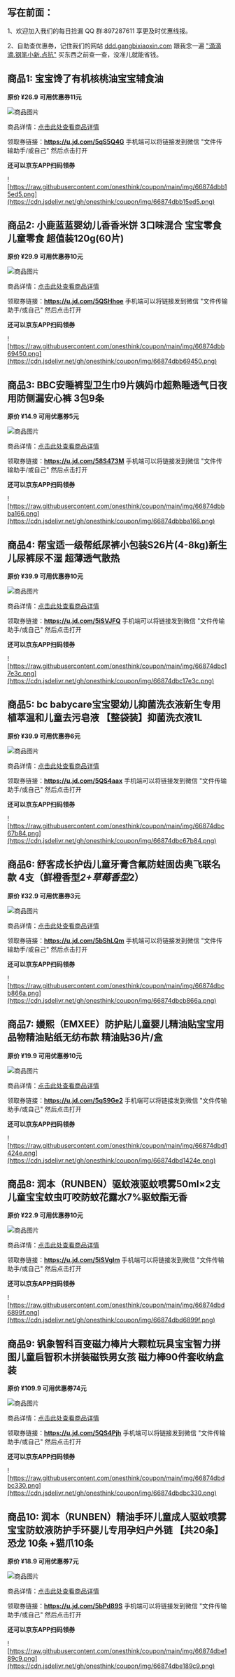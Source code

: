 ## 写在前面：

1、欢迎加入我们的每日捡漏 QQ 群:897287611 享更及时优惠线报。

2、自助查优惠券，记住我们的网站 [ddd.gangbixiaoxin.com](https://ddd.gangbixiaoxin.com) 跟我念一遍 ["滴滴滴.钢笔小新.点抗"](https://ddd.gangbixiaoxin.com) 买东西之前查一查，没准儿就能省钱。

## 商品1: 宝宝馋了有机核桃油宝宝辅食油

**原价 ¥26.9 可用优惠券11元**

![商品图片](http://img14.360buyimg.com/n1/jfs/t1/149474/11/32078/142020/64562cfcF3e589555/f778cd7beec85a5d.jpg)

商品详情：[点击此处查看商品详情](https://union-click.jd.com/jdc?e=1003156031&amp;p=JF8BAasJK1olXgEEVFpZD0sTBF8IGloUWQ4DXVxeCkknRzBQRQQlBENHFRxWFlVMWzBeTA9KQl1XSwwDVFVPRjtUBAJQAVsMFgQZBCIQZGwKTRAXXnxxFS4FcS1XUAZ2exNhFWgALSUfD051ShhKRgxjBA4LVyRKSEdjeh9tbChmAnJrAj4qUSBSexpsSDlMOQRhNlYvahJRRw9TYzt3FH5JIBZUbS9kZ21oQ1J8P1x1CikkUiJsYAxLbARDOX9hMxoqfDxKVhZJWDh8Im1iVD5dcDJjZhtraBpiNHphIxc6X3t3QHVOZyVUBmYGUzUHUghjV25_eS5TUQoyVW5eCUsQCmkPHVIQbTYCVG4fZp-Ir7uXt4OC59OJ4wUIOEonA2kLGlsQXwUEVVtbDHsXC2g4zPatiIyzgdbk3NWf1NavztKpiZiKZG5tC3sXAm4KG18SXAQCZG5dC3sUMzFmGggTXgYGXQwzVQMeAikLGgZ7XQ8LXVddAE8nAW4JGVklbTZrUzleCh1cAWxyaBplBX9kFA00ditfdydmGSJuHwEHNhcqShZAdTYAElhvbQYy)

领取券链接：**https://u.jd.com/5qS5Q4G** 手机端可以将链接发到微信 "文件传输助手/或自己" 然后点击打开

**还可以京东APP扫码领券**

![https://raw.githubusercontent.com/onesthink/coupon/main/img/66874dbb15ed5.png](https://cdn.jsdelivr.net/gh/onesthink/coupon/img/66874dbb15ed5.png)

## 商品2: 小鹿蓝蓝婴幼儿香香米饼 3口味混合 宝宝零食儿童零食 超值装120g(60片)

**原价 ¥29.9 可用优惠券10元**

![商品图片](http://img14.360buyimg.com/n1/jfs/t1/245222/36/11422/154938/6671882dF464ec3de/220d50d52a1b13da.jpg)

商品详情：[点击此处查看商品详情](https://union-click.jd.com/jdc?e=1003156031&amp;p=JF8BAbQJK1olXwMKU1ZZDUoeB18IGloUWgICU1paC0snRzBQRQQlBENHFRxWFlVMWzBeTA9KQl1XSwwDVFVPRjtUBAJQAVsMFgQZBBcUQhlfGhxiCnpgPFoUWDlrQDNoWgdSAmgACRUvCz9rAxlRYi9xVVVKEwJKSEdjeh9tbChqHnJ7PDgpUR5QexpsfjlMDwR2Nlc5ahJzRxhDYCt3FEBJNxZUbS9jd21-eVJzP1xyUiovYCJsYAxLbFlxPnJhJwEqbDxKVhZJWDtnVXpmM1cWcDJjYRt7aARjJGJlIBcmX3twdAlYHSl8VWNjJjc4SwlgdCkSXD91UQoyVW5eCUsQCmkPHVIQbTYCVG4fZh5DVyxbRh9BhLCZjf_J3-2x2taJz9CzbQcyVFheCUsSAWwOHlwVXDYCXFlt3-av1uW5ztOsiZiKg-f63cKr1_GAK2slXjYCVV9fCE8QAm0IK2sVXjYBZAAzCRgQBmYIG1l7AE4LVRhZDhx5A2YBE1wUVQMyVl9cCkknM19UGBpjCgdFIwkhaiMTSj96ZxhJPUdeEwEzChZccWx8Z1tjBH92MFYOQAxLM284)

领取券链接：**https://u.jd.com/5QSHhoe** 手机端可以将链接发到微信 "文件传输助手/或自己" 然后点击打开

**还可以京东APP扫码领券**

![https://raw.githubusercontent.com/onesthink/coupon/main/img/66874dbb69450.png](https://cdn.jsdelivr.net/gh/onesthink/coupon/img/66874dbb69450.png)

## 商品3: BBC安睡裤型卫生巾9片姨妈巾超熟睡透气日夜用防侧漏安心裤 3包9条

**原价 ¥14.9 可用优惠券5元**

![商品图片](http://img14.360buyimg.com/n1/jfs/t1/196353/16/43673/189009/662b5084F39d7ae94/39d60428372285ef.jpg)

商品详情：[点击此处查看商品详情](https://union-click.jd.com/jdc?e=1003156031&amp;p=JF8BAdsJK1olXwMKXFdeAUwWBl8IGlsUWgcFVV1aAUIQC19MRANLAjZbERscSkAJHTRQRA1CCVkdDwtCWhVLHTdNTwcKBENeCVAfUg8bBDJvfVtRVVxBAxweXBlcdglJHD1KXW5COhwbXD9KVi5oHyVeDllbECwdfVxXDxtxazliLnlGI1wtaz9OAzN_GQFNOWJiEj4VUix1ShtOeBBlOmFbEhcpektuYSZaWyxdAHBgVSobazlzUxhrTgxhJGJRIy0iTD1-cwhzfCcTOE5hIjkCViNFZRNqYjgVGHJ7NDwpezxTYBZ4ci9xIQBiHCUrfwJjBBtQbCt2OXoFNFwEez91YCh8cj9yKWV5ECoCWiJsY3sKbk8XKDYCAgIcQy4VQwxpXy9zHVRpCCMfAElnD2M4GmsWXAYFXVhaDkISM18IG2tUMwYAVlZfCUgTM244G10WXAYHVl1bD0wVAF8IE1wliqu6gdTs3cOu1_GAzOKyiI--gMDVOHsnAF8IGloXXQIFVVxdOHsXAF8LKwV7XFUFUVddC095XicBGh0SHl5sVFdUDkgTA2c4GVoUXwQyZG5aVSxxAysAQRhCH0VWBhUobgoQZTAIcxt7H0BWIAMISSsTfSRbRAJRL0Z3ZF5t)

领取券链接：**https://u.jd.com/58S473M** 手机端可以将链接发到微信 "文件传输助手/或自己" 然后点击打开

**还可以京东APP扫码领券**

![https://raw.githubusercontent.com/onesthink/coupon/main/img/66874dbbba166.png](https://cdn.jsdelivr.net/gh/onesthink/coupon/img/66874dbbba166.png)

## 商品4: 帮宝适一级帮纸尿裤小包装S26片(4-8kg)新生儿尿裤尿不湿 超薄透气散热

**原价 ¥39.9 可用优惠券10元**

![商品图片](http://img14.360buyimg.com/n1/jfs/t1/202799/27/44417/179687/668517edF52ead5a5/45a48e9dfaf7412e.jpg)

商品详情：[点击此处查看商品详情](https://union-click.jd.com/jdc?e=1003156031&amp;p=JF8BAa4JK1olXwMKUlZfCUMVAl8IGloUWg8GUlhbCkgnRzBQRQQlBENHFRxWFlVMWzBeTA9KQl1XSwwDVFVPRjtUBAJQAVsMFgQZBB9-ZT9VaFtNKFxZAjxcQwBTfDttWlh-KWgAFQ41YQ1KdidIflpNWHtYED1KSEdjeh9tbChqAXF7BjopQSBVexpsfTlMXAR1Jlc6ahJ3RwxDYCx3FAdJIzxVei9ja218aVJ3P19mUSkVfztsYAxLbFl9OXJxAQEqUjxKVhZJRT9dKVVrDgcfcDJjYRt7Gx9hJFxrIAcUX3tcVGwLbBNmBmVnUzYLcSJqADAAbQNTUQoyVW5eCUsQCmkPHVIQbTYCVG4OZgpHXy5cWBkJiI2fg-P93NSEM244G10WXAYHVl1bAE8eCl8IE1wliqu6gdTs3cOu1_GAzOKyiI--gMDVOHsnAF8IGloXXQIFVVxdOHsXAF8LKwV7XFULUgkNWBx5XicBGh0dXVtsVFdbAEwXBmY4GVoUXwQyZG4JYS1HXhwIQy5PBlBgVRUWTDRDZi4LcC97X0dSPDcbVT5fQwoJQ15oB0JhZF5t)

领取券链接：**https://u.jd.com/5iSVJFQ** 手机端可以将链接发到微信 "文件传输助手/或自己" 然后点击打开

**还可以京东APP扫码领券**

![https://raw.githubusercontent.com/onesthink/coupon/main/img/66874dbc17e3c.png](https://cdn.jsdelivr.net/gh/onesthink/coupon/img/66874dbc17e3c.png)

## 商品5: bc babycare宝宝婴幼儿抑菌洗衣液新生专用植萃温和儿童去污皂液 【整袋装】抑菌洗衣液1L

**原价 ¥39.9 可用优惠券6元**

![商品图片](http://img14.360buyimg.com/n1/jfs/t1/231697/24/22320/49088/667d1460F1cd67504/dbde7cd316b32a5c.jpg)

商品详情：[点击此处查看商品详情](https://union-click.jd.com/jdc?e=1003156031&amp;p=JF8BAdEJK1olXwMKU1pbD00SBF8IGlodXwcBU1ZfDUkSBV9MRANLAjZbERscSkAJHTRQRA1CCVkdDwtCWhVLHTdNTwcKBENeCVAfUg8bAxVVRVJpP09mUwwrCjFVCj16GwJpXE5HOlw4YAhtAjVsSxBJPkRGE1kPd1xXDxtxaz5sPm1GIFw1WDxedCp_cglNOWVmEj0_UiJ1AhtOeC5lPmFbLBcrektkYSZsWyx3AHZgHTobaBNvYxZrGwxhJGJmIxcqVz9IcwxzfCcTOE5hIjkCViNFZRNrbz9iHnJ7IykqQTxJdG1oci9MNkViHCo6cTgXQBt6ZC1iFFNCNywieCtPYDN_ciN1KnV1CCk0XhMneTFOYS9jVHhnCDgoXAlhVRB1aykLCwoOZF9tC0oXBGYOHF0cWDYyVF5tSSURBWcMHF8lXDYCUl1cCE4VAGYJElwcbQYKU26KpfPCid7dk-LBw47V7fmIgffDnec4K2sWbQYDVVxdDEwWAW84K1sWbQUyCjBcW00UA2sPGjVIFQ8DEg5dXCUXCmYBEl4dWDYAVV9fCnsnM29yRgUcIWRLMFkPfkltQWZaaVtMIQdKETBfbSNUeW5SfwteAWVAEBlaWjQnA18)

领取券链接：**https://u.jd.com/5QS4aax** 手机端可以将链接发到微信 "文件传输助手/或自己" 然后点击打开

**还可以京东APP扫码领券**

![https://raw.githubusercontent.com/onesthink/coupon/main/img/66874dbc67b84.png](https://cdn.jsdelivr.net/gh/onesthink/coupon/img/66874dbc67b84.png)

## 商品6: 舒客成长护齿儿童牙膏含氟防蛀固齿奥飞联名款 4支（鲜橙香型*2+草莓香型*2）

**原价 ¥32.9 可用优惠券3元**

![商品图片](http://img14.360buyimg.com/n1/jfs/t1/155899/26/45772/93552/66503abbF1fc90058/daa80be9b280d965.jpg)

商品详情：[点击此处查看商品详情](https://union-click.jd.com/jdc?e=1003156031&amp;p=JF8BAdsJK1olXwQBXVpVD0gfBF8IGloRWwUDV1lfCkgXCl9MRANLAjZbERscSkAJHTRQRA1CCVkdDwtCWhVLHTdNTwcKBENeCVAfUg8bXmYKWwtzCnZHPVk6aj5_VA1xRgQVG1ZdOlwBATYeZ2ZsTVNoBAN5EFtaa1xXDxtxaz5hPn1AIDclbzxeaC18Yg1NOWJiEj0VVTl1Ah9ObxBlOmFYPBc9UEp3YW5oWztdB1ZgVTYbfDJFUxh8eAxhJGZSIxcmSjwVZwhzfCcTOE5hIjkCViNFZRNYbwJAHnJaIDgpQTxTdBZacixMPkFiHCY7aBJ3CxlhSTJiFH1HNCwhbDJ1YCh8YiNGKU9pCCokcC1sY3sKbk8XKDZiMhdVVRFReAxIYQF9NX99LgQ1XAp3D2M4GmsWXAYFXVhaDkISM18IG2tUMwYDVV9cCEwRM244G10WXAYHVl1UDUsVB18IE1wliqu6gdTs3cOu1_GAzOKyiI--gMDVOHsnAF8IGloXXQIFVVxdOHsXAF8LKwV7XFUKVF5cAU15XicBGh1HBkJsVFdUCUsXA244GVoUXwQyZG4AAUlXUwlfax58WmFgITYKajJKXG9OSwR7X1oLKVc5AS9BCxJRHiBRWAFhZF5t)

领取券链接：**https://u.jd.com/5bShLQm** 手机端可以将链接发到微信 "文件传输助手/或自己" 然后点击打开

**还可以京东APP扫码领券**

![https://raw.githubusercontent.com/onesthink/coupon/main/img/66874dbcb866a.png](https://cdn.jsdelivr.net/gh/onesthink/coupon/img/66874dbcb866a.png)

## 商品7: 嫚熙（EMXEE）防护贴儿童婴儿精油贴宝宝用品物精油贴纸无纺布款 精油贴36片/盒

**原价 ¥19.9 可用优惠券10元**

![商品图片](http://img14.360buyimg.com/n1/jfs/t1/222085/18/35033/103809/6682070bFe1569148/cd9e22fe2b79ba81.jpg)

商品详情：[点击此处查看商品详情](https://union-click.jd.com/jdc?e=1003156031&amp;p=JF8BAdkJK1olXwMKUl9ZCkgQAF8IGloRWQ4AUlZbAUsfAV9MRANLAjZbERscSkAJHTRQRA1CCVkdDwtCWhVLHTdNTwcKBENeCVAfUg8bWTRyTx5UW29BIFpfaDRVAxljQS5rJlMFOlxUDCxMRQoIS19qKUFJFhwHV1xXDxtxaz5hPnVdIAEPWD9eAyh-YidNOWVyEj4vUiJ1Sh9ObxBlPWFbBhcrekpzYW5aWy9dB1VgHT4baElCdRhRUgxhJGJmIBcmVz8VVQpzfCcTOE5hIjkCViNFZRNhbygVAWVwPykkfCBSY21Scix2KQN0Jio7aC9gXwx6eChiFG4FNCw1bCtPYCh8cj9yKnVpFyoCYChsY3sKbk8XKDZ3EVYifRNkeApwaVlxKXNRTgQDeAxRD2M4GmsWXAYFXVhaDkISM18IG2tUMwYKXVpVCnsWM28OGFoVWAQBXVldCkgnA2cPK4y45dOI5YvVsZ-Ji7ixvI6c4dKc3G5tOEgnA24JGVsRWgcAVG5tCEgnAF9WdVpGWwQDBwleZhZfCm5OT1lJMwYLUlZUDk8fM20JGlkXbTYyDgUnXA5WBQZLb18XPXlAVCg2Uj5peDoPdVkcWWFZEjtdWE9odyhDWRlPAjYCZA)

领取券链接：**https://u.jd.com/5qS9Ge2** 手机端可以将链接发到微信 "文件传输助手/或自己" 然后点击打开

**还可以京东APP扫码领券**

![https://raw.githubusercontent.com/onesthink/coupon/main/img/66874dbd1424e.png](https://cdn.jsdelivr.net/gh/onesthink/coupon/img/66874dbd1424e.png)

## 商品8: 润本（RUNBEN）驱蚊液驱蚊喷雾50ml×2支儿童宝宝蚊虫叮咬防蚊花露水7%驱蚊酯无香

**原价 ¥22.9 可用优惠券10元**

![商品图片](http://img14.360buyimg.com/n1/jfs/t1/208987/18/33935/155373/6645f32aF97a05161/3e05dd0bd4b18b8e.jpg)

商品详情：[点击此处查看商品详情](https://union-click.jd.com/jdc?e=1003156031&amp;p=JF8BAbUJK1olXwMKXF1cDkgeC18IGloUXQcCV11YDksnRzBQRQQlBENHFRxWFlVMWzBeTA9KQl1XSwwDVFVPRjtUBAJQAVsMFgQZBCxgAGhpaBoWPkZyMQcpXRN0VwhNX1NmW2gAIygLfw9eSjFVQA5AJ1VmL1tKSEdjeh9tbCh2GXJ7LD0pezBQexpseDlPPQR1NlYkahF_Rw9TYC13XFRJNAZUWC9kf21-aVNnP19hCCovfC5sYAxLbARPP3FbKxopbDxKVhZWQSxeImVmMy0DcDJjYRtrfBpjNHpSIwcuX3trQil_XV5gXGZrJiw1VTFyejJARzhlUQoyVW5eCUsQCmkPHVIQbTYCVG4fZpyQlLilhoO1x9CM8YfYgZy-obmgl4Ku3zYDZF5bC0oXBm0IHFsTXgAyVFZaOJy6u7qCqo6d5NKc3Inkr56ev7uWk2slbQUyVF9cCksTBG4KG2slXQUyV24DZkpEBjgPGF1BM1tKXV8YSElLbW8BHVoRVQcAZFxcCUkVM184fCwWWmdxFV0-SDtyWhtdQzhBOkNGXC1bZklgdTl_XxJcA1tZAQsnWy9sBl8IKw)

领取券链接：**https://u.jd.com/5iSVgIm** 手机端可以将链接发到微信 "文件传输助手/或自己" 然后点击打开

**还可以京东APP扫码领券**

![https://raw.githubusercontent.com/onesthink/coupon/main/img/66874dbd6899f.png](https://cdn.jsdelivr.net/gh/onesthink/coupon/img/66874dbd6899f.png)

## 商品9: 钒象智科百变磁力棒片大颗粒玩具宝宝智力拼图儿童启智积木拼装磁铁男女孩 磁力棒90件套收纳盒装

**原价 ¥109.9 可用优惠券74元**

![商品图片](http://img14.360buyimg.com/n1/jfs/t1/227750/36/13801/128564/65d7fabcF22c43275/76c218a6edeaa584.jpg)

商品详情：[点击此处查看商品详情](https://union-click.jd.com/jdc?e=1003156031&amp;p=JF8BAdsJK1olXwMKXFdcCUISAF8IGlsUXwQLXVdeCUwSBF9MRANLAjZbERscSkAJHTRQRA1CCVkdDwtCWhVLHTdNTwcKBENeCVAfUg8bZw9ubwQWIAFaIypbCxJvXAxYfw9MJnxBOlxcABZ3RQ9hQSdLGUJHERYvfVxXDxtxazliLm1HIjcLWzxOZDF_cjNNOWJiEik_UiJ1Ah9OeBBmL2FYIBcpQEpxYW5oWyx3AHVgHT4bfyJkdBtrcAxhJGJRIy0qST1-cw1zfCcTOE5hIjkCViNFZRB6byhHVHEADSwqbChIY218cjtPLlpiJio6fwJkXBhhYz5iPlNdIBYmejxfYCh8cgl1JHVXCClfXi9sY3sKbk8XKDZYEiYfChBjSAxuRzhIOG1hFh9eXh5BD2M4GmsWXAYFXVhaDkISM18IG2tUMwYHXFpZDUkeM244G10WXAYHVl1UAEwSBV8IE1wliqu6gdTs3cOu1_GAzOKyiI--gMDVOHsnAF8IGloXXQIFVVxdOHsXAF8LKwV7XFUFUQpcDE15XicBGh1DGA9sVFdUCkMRBWs4GVoUXwQyZG45aC1jXGx1HANiKQABDSYCaxtzVzZzYRh7XwcKCT4baCJNfzFMXx5QFXR3ZF5t)

领取券链接：**https://u.jd.com/5QS4Pjh** 手机端可以将链接发到微信 "文件传输助手/或自己" 然后点击打开

**还可以京东APP扫码领券**

![https://raw.githubusercontent.com/onesthink/coupon/main/img/66874dbdbc330.png](https://cdn.jsdelivr.net/gh/onesthink/coupon/img/66874dbdbc330.png)

## 商品10: 润本（RUNBEN）精油手环儿童成人驱蚊喷雾宝宝防蚊液防护手环婴儿专用孕妇户外链 【共20条】恐龙 10条 +猫爪10条

**原价 ¥18.9 可用优惠券7元**

![商品图片](http://img14.360buyimg.com/n1/jfs/t1/246889/17/12314/203320/667e2bd9Fb3789578/a92b8c4cf4611031.jpg)

商品详情：[点击此处查看商品详情](https://union-click.jd.com/jdc?e=1003156031&amp;p=JF8BAdkJK1olXwMKXF5YD0gTAF8IGloQWgIGUFdfAEoQC19MRANLAjZbERscSkAJHTRQRA1CCVkdDwtCWhVLHTdNTwcKBENeCVAfUg8bdgtWYh1WBFMKUCUBQUhjdxdXbh9-J1RLOlwud0pzdwoOEl1RAU9nLSw7QVxXDxtxaz5hLnlBIyc5WzxeSit_GQFNOWUDEj0vUhh1AhNObC5lNGFbEhc-QEpEYSZ0Wy13AH9gHSIbfCJ_ZAwJbAxhJGJRIy0UTz1-dwZzfCcTOE5hIjkCViNFZRNrbyhiGmVrIA09UQJTdA1gcjtmNkNiLSo4fBF0Qwx6ZClhFFQEIFwtbDxfYCh8cgl8KnVhCCokUi1sY3sKbk8XKDZ5Kg1eCD5KSg1vfRBjC2VEAyVdSxRBD2M4GmsWXAYFXVhaDkISM18IG2tUMwYAXFtcCnsWM28OGFoVWAQBXF9VAEknA2cPK4y45dOI5YvVsZ-Ji7ixvI6c4dKc3G5tOEgnA24JGVsRWgcAVG5tCEgnAF9WdVpGWgNSVVgOZhZfCm5OQh9AMwYLXVxbDE8VM20JGlkXbTYyIToDcQ1UWjoAHyBJFAV2ICYCfQ98eT1BdVlmIgdmIDtbAU1TXyZtYilzFDYCZA)

领取券链接：**https://u.jd.com/5bPd89S** 手机端可以将链接发到微信 "文件传输助手/或自己" 然后点击打开

**还可以京东APP扫码领券**

![https://raw.githubusercontent.com/onesthink/coupon/main/img/66874dbe189c9.png](https://cdn.jsdelivr.net/gh/onesthink/coupon/img/66874dbe189c9.png)

